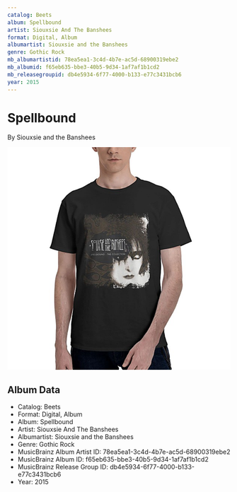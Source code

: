 ```yaml
---
catalog: Beets
album: Spellbound
artist: Siouxsie And The Banshees
format: Digital, Album
albumartist: Siouxsie and the Banshees
genre: Gothic Rock
mb_albumartistid: 78ea5ea1-3c4d-4b7e-ac5d-68900319ebe2
mb_albumid: f65eb635-bbe3-40b5-9d34-1af7af1b1cd2
mb_releasegroupid: db4e5934-6f77-4000-b133-e77c3431bcb6
year: 2015
---
```


# Spellbound

By Siouxsie and the Banshees

![](../../assets/beetscovers/Siouxsie_And_The_Banshees-Spellbound.jpg)

## Album Data

- Catalog: Beets
- Format: Digital, Album
- Album: Spellbound
- Artist: Siouxsie And The Banshees
- Albumartist: Siouxsie and the Banshees
- Genre: Gothic Rock
- MusicBrainz Album Artist ID: 78ea5ea1-3c4d-4b7e-ac5d-68900319ebe2
- MusicBrainz Album ID: f65eb635-bbe3-40b5-9d34-1af7af1b1cd2
- MusicBrainz Release Group ID: db4e5934-6f77-4000-b133-e77c3431bcb6
- Year: 2015

